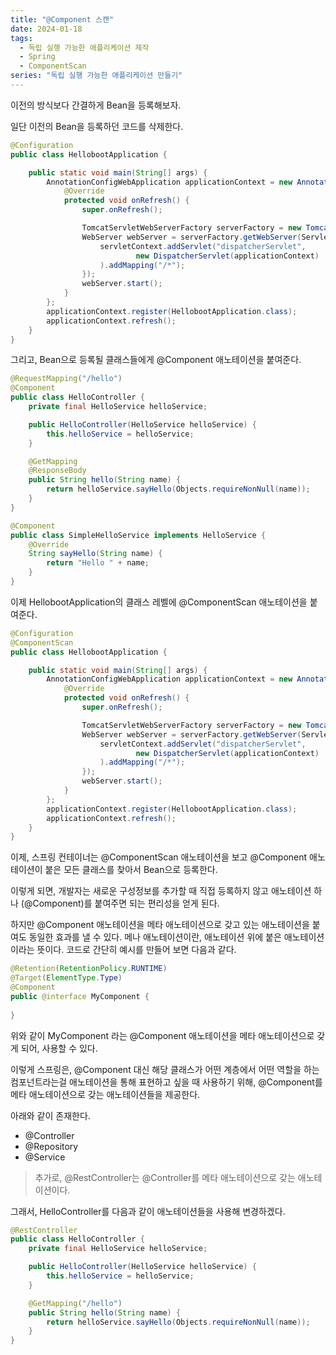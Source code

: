 ```yaml
---
title: "@Component 스캔"
date: 2024-01-18
tags:
  - 독립 실행 가능한 애플리케이션 제작
  - Spring
  - ComponentScan
series: "독립 실행 가능한 애플리케이션 만들기"
---
```


이전의 방식보다 간결하게 Bean을 등록해보자.

일단 이전의 Bean을 등록하던 코드를 삭제한다.
```java
@Configuration
public class HellobootApplication {

    public static void main(String[] args) {
        AnnotationConfigWebApplication applicationContext = new AnnotationConfigWebApplicationContext() {
            @Override
            protected void onRefresh() {
                super.onRefresh();

                TomcatServletWebServerFactory serverFactory = new TomcatServletWebServerFactory();
                WebServer webServer = serverFactory.getWebServer(ServletContext -> {
                    servletContext.addServlet("dispatcherServlet",
                            new DispatcherServlet(applicationContext)
                    ).addMapping("/*");
                });
                webServer.start();
            }
        };
        applicationContext.register(HellobootApplication.class);
        applicationContext.refresh();
    }
}
```

그리고, Bean으로 등록될 클래스들에게 @Component 애노테이션을 붙여준다.

```java
@RequestMapping("/hello")
@Component
public class HelloController {
    private final HelloService helloService;

    public HelloController(HelloService helloService) {
        this.helloService = helloService;
    }

    @GetMapping
    @ResponseBody
    public String hello(String name) {
        return helloService.sayHello(Objects.requireNonNull(name));
    }
}
```

```java
@Component
public class SimpleHelloService implements HelloService {
    @Override
    String sayHello(String name) {
        return "Hello " + name;
    }
}
```

이제 HellobootApplication의 클래스 레벨에 @ComponentScan 애노테이션을 붙여준다.

```java
@Configuration
@ComponentScan
public class HellobootApplication {

    public static void main(String[] args) {
        AnnotationConfigWebApplication applicationContext = new AnnotationConfigWebApplicationContext() {
            @Override
            protected void onRefresh() {
                super.onRefresh();

                TomcatServletWebServerFactory serverFactory = new TomcatServletWebServerFactory();
                WebServer webServer = serverFactory.getWebServer(ServletContext -> {
                    servletContext.addServlet("dispatcherServlet",
                            new DispatcherServlet(applicationContext)
                    ).addMapping("/*");
                });
                webServer.start();
            }
        };
        applicationContext.register(HellobootApplication.class);
        applicationContext.refresh();
    }
}
```

이제, 스프링 컨테이너는 @ComponentScan 애노테이션을 보고 @Component 애노테이션이 붙은 모든 클래스를 찾아서 Bean으로 등록한다.

이렇게 되면, 개발자는 새로운 구성정보를 추가할 때 직접 등록하지 않고 애노테이션 하나 (@Component)를 붙여주면 되는 편리성을 얻게 된다.

하지만 @Component 애노테이션을 메타 애노테이션으로 갖고 있는 애노테이션을 붙여도 동일한 효과를 낼 수 있다.
메나 애노테이션이란, 애노테이션 위에 붙은 애노테이션이라는 뜻이다. 
코드로 간단히 예시를 만들어 보면 다음과 같다.
```java
@Retention(RetentionPolicy.RUNTIME)
@Target(ElementType.Type)
@Component
public @interface MyComponent {
    
}
```
위와 같이 MyComponent 라는 @Component 애노테이션을 메타 애노테이션으로 갖게 되어, 사용할 수 있다.

이렇게 스프링은, @Component 대신 해당 클래스가 어떤 계층에서 어떤 역할을 하는 컴포넌트라는걸 애노테이션을 통해 표현하고 싶을 때 사용하기 위해, @Component를 메타 애노테이션으로 갖는 애노테이션들을 제공한다.

아래와 같이 존재한다.
- @Controller
- @Repository
- @Service

> 추가로, @RestController는 @Controller를 메타 애노테이션으로 갖는 애노테이션이다.

그래서, HelloController를 다음과 같이 애노테이션들을 사용해 변경하겠다.
```java
@RestController
public class HelloController {
    private final HelloService helloService;

    public HelloController(HelloService helloService) {
        this.helloService = helloService;
    }

    @GetMapping("/hello")
    public String hello(String name) {
        return helloService.sayHello(Objects.requireNonNull(name));
    }
}
```